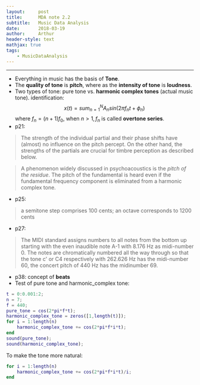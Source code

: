 ```yaml
---
layout:     post
title:      MDA note 2.2
subtitle:   Music Data Analysis
date:       2018-03-19
author:     Arthur
header-style: text
mathjax: true
tags:
    - MusicDataAnalysis
---
```


---
 - Everything in music has the basis of **Tone**.
 - The **quality of tone** is **pitch**, where as the **intensity of tone** is **loudness**.
 - Two types of tone: pure tone vs. **harmonic complex tones** (actual music tone). identification:
 $$x(t) = sum_{n=1}^{N} A_n sin(2\pi f_n t+\phi_n)$$
    where $f_n = (n+1)f_0$, when $n>1, f_n$ is called **overtone series**.
 - p21: 
 > The strength of the individual partial and their phase shifts have (almost) no influence on the pitch percept. On the other hand, the strengths of the partials are crucial for timbre perception as described below. 

 > A phenomenon widely discussed in psychoacoustics is the *pitch of the residue*. The pitch of the fundamental is heard even if the fundamental frequency component is eliminated from a harmonic complex tone.
 - p25:
 >  a semitone step comprises 100 cents; an octave corresponds to 1200 cents 

 - p27:
 > The MIDI standard assigns numbers to all notes from the bottom up starting with the even inaudible note A-1 with 8.176 Hz as midi-number 0. The notes are chromatically numbered all the way through so that the tone c' or C4 respectively with 262.626 Hz has the midi-number 60, the concert pitch of 440 Hz has the midinumber 69.
 - p38: concept of **beats**
 - Test of pure tone and harmonic_complex tone:
``` matlab
t = 0:0.001:2;
n = 7;
f = 440;
pure_tone = cos(2*pi*f*t);
harmonic_complex_tone = zeros([1,length(t)]);
for i = 1:length(n)
    harmonic_complex_tone += cos(2*pi*f*i*t);
end
sound(pure_tone);
sound(harmonic_complex_tone);
```
To make the tone more natural:
```matlab
for i = 1:length(n)
    harmonic_complex_tone += cos(2*pi*f*i*t)/i;
end
```